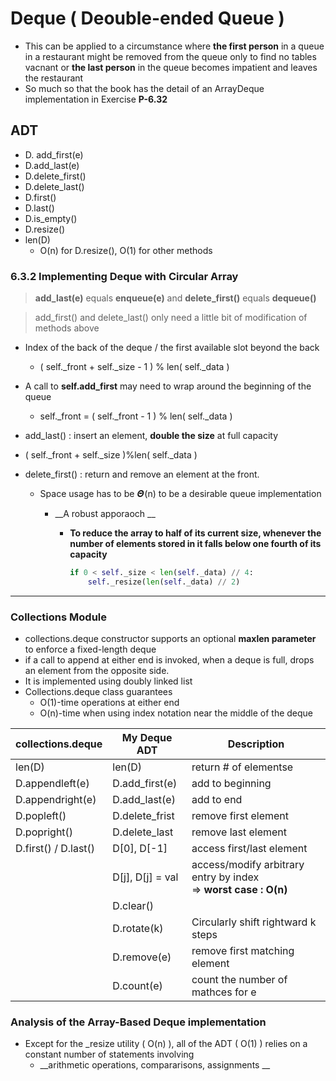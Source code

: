 # Deque ( Deouble-ended Queue ) 

- This can be applied to a circumstance where __the first person__ in a queue in a restaurant might be removed from the queue only to find no tables vacnant or __the last person__ in the queue becomes impatient and leaves the restaurant 
- So much so that the book has the detail of an ArrayDeque implementation in Exercise __P-6.32__ 
## ADT

- D. add_first(e)
- D.add_last(e)
- D.delete_first()
- D.delete_last()
- D.first()
- D.last()
- D.is_empty()
- D.resize() 
- len(D)
  - O(n) for D.resize(), O(1) for other methods 
### 6.3.2 Implementing Deque with Circular Array 

> __add_last(e)__ equals __enqueue(e)__ and __delete_first()__ equals __dequeue()__ 

>  add_first() and delete_last() only need a little bit of modification of methods above 

- Index of the back of the deque / the first available slot beyond the back
  
  - ( self.\_front + self.\_size - 1 )  % len( self.\_data )
  
- A call to __self.add\_first__ may need to wrap around the beginning of the queue 

  - self.\_front = ( self._front - 1 ) % len( self.\_data )

- add_last() : insert an element, __double the size__ at full capacity 
  
- ( self._front + self._size )%len( self._data )
  
- delete_first() : return and remove an element at the front. 

  - Space usage has to be 𝜣(n) to be  a desirable queue implementation
    - __A robust apporaoch __
      
      - __To reduce the array to half of its current size, whenever the number of elements stored in it falls below one fourth of its capacity__
      
        ~~~python
        if 0 < self._size < len(self._data) // 4:
        	self._resize(len(self._data) // 2)
        ~~~

___

### Collections Module

-  collections.deque constructor supports an optional __maxlen parameter__ to enforce a fixed-length deque
- if a call to append at either end is invoked, when a deque is full, drops an element from the opposite side. 
- It is implemented using doubly linked list 
- Collections.deque class guarantees 
  - O(1)-time operations at either end 
  - O(n)-time when using index notation near the middle of the deque

| collections.deque    | My Deque ADT     | Description                            |
| -------------------- | ---------------- | -------------------------------------- |
| len(D)               | len(D)           | return # of elementse                  |
| D.appendleft(e)      | D.add_first(e)   | add to beginning                       |
| D.appendright(e)     | D.add_last(e)    | add to end                             |
| D.popleft()          | D.delete_frist   | remove first element                   |
| D.popright()         | D.delete_last    | remove last element                    |
| D.first() / D.last() | D[0], D[-1]      | access first/last element   |
|                      | D[j], D[j] = val | access/modify arbitrary entry by index<br />=> __worst case : O(n)__ |
|                      | D.clear()        |                                        |
|                      | D.rotate(k)      | Circularly shift rightward k steps     |
||D.remove(e)|remove first matching element|
||D.count(e)|count the number of mathces for e|



### Analysis of the Array-Based Deque implementation 

- Except for the _resize utility ( O(n) ), all of the ADT ( O(1) ) relies on a constant number of statements involving 
  - __arithmetic operations, compararisons, assignments __ 









